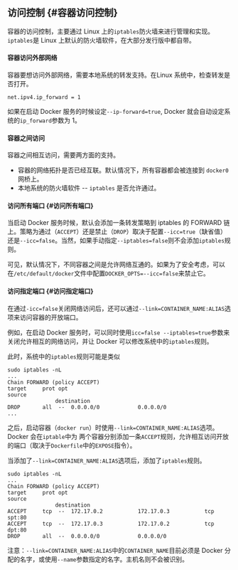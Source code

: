 ## 访问控制 {#容器访问控制}

容器的访问控制，主要通过 Linux 上的`iptables`防火墙来进行管理和实现。`iptables`是 Linux 上默认的防火墙软件，在大部分发行版中都自带。

#### 容器访问外部网络

容器要想访问外部网络，需要本地系统的转发支持。在Linux 系统中，检查转发是否打开。

```
net.ipv4.ip_forward = 1
```

如果在启动 Docker 服务的时候设定`--ip-forward=true`, Docker 就会自动设定系统的`ip_forward`参数为 1。

#### 容器之间访问

容器之间相互访问，需要两方面的支持。

* 容器的网络拓扑是否已经互联。默认情况下，所有容器都会被连接到
  `docker0`
  网桥上。
* 本地系统的防火墙软件 --
  `iptables`
  是否允许通过。

#### 访问所有端口 {#访问所有端口}

当启动 Docker 服务时候，默认会添加一条转发策略到 iptables 的 FORWARD 链上。策略为通过（`ACCEPT`）还是禁止（`DROP`）取决于配置`--icc=true`（缺省值）还是`--icc=false`。当然，如果手动指定`--iptables=false`则不会添加`iptables`规则。

可见，默认情况下，不同容器之间是允许网络互通的。如果为了安全考虑，可以在`/etc/default/docker`文件中配置`DOCKER_OPTS=--icc=false`来禁止它。

#### 访问指定端口 {#访问指定端口}

在通过`-icc=false`关闭网络访问后，还可以通过`--link=CONTAINER_NAME:ALIAS`选项来访问容器的开放端口。

例如，在启动 Docker 服务时，可以同时使用`icc=false --iptables=true`参数来关闭允许相互的网络访问，并让 Docker 可以修改系统中的`iptables`规则。

此时，系统中的`iptables`规则可能是类似

```
sudo iptables -nL
...
Chain FORWARD (policy ACCEPT)
target     prot opt 
source
               destination
DROP       all  --  0.0.0.0/0            0.0.0.0/0
...

```

之后，启动容器（`docker run`）时使用`--link=CONTAINER_NAME:ALIAS`选项。Docker 会在`iptable`中为 两个容器分别添加一条`ACCEPT`规则，允许相互访问开放的端口（取决于`Dockerfile`中的`EXPOSE`指令）。

当添加了`--link=CONTAINER_NAME:ALIAS`选项后，添加了`iptables`规则。

```
sudo iptables -nL
...
Chain FORWARD (policy ACCEPT)
target     prot opt 
source
               destination
ACCEPT     tcp  --  172.17.0.2           172.17.0.3           tcp spt:80
ACCEPT     tcp  --  172.17.0.3           172.17.0.2           tcp dpt:80
DROP       all  --  0.0.0.0/0            0.0.0.0/0

```

注意：`--link=CONTAINER_NAME:ALIAS`中的`CONTAINER_NAME`目前必须是 Docker 分配的名字，或使用`--name`参数指定的名字。主机名则不会被识别。

